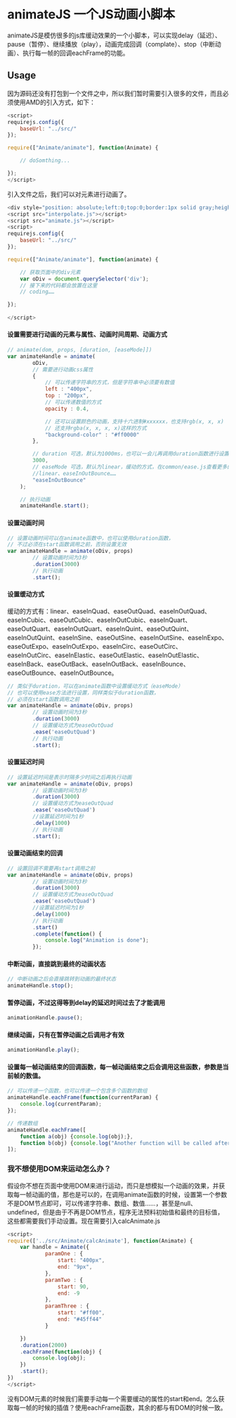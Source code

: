 # animateJS 一个JS动画小脚本

animateJS是模仿很多的js库缓动效果的一个小脚本，可以实现delay（延迟）、pause（暂停）、继续播放（play），动画完成回调（complate）、stop（中断动画）、执行每一帧的回调eachFrame的功能。

## Usage

因为源码还没有打包到一个文件之中，所以我们暂时需要引入很多的文件，而且必须使用AMD的引入方式，如下：

```Javascript
<script>
requirejs.config({
	baseUrl: "../src/"
});

require(["Animate/animate"], function(Animate) {

	// doSomthing...

});
</script>
```

引入文件之后，我们可以对元素进行动画了。

```Javascript
<div style="position: absolute;left:0;top:0;border:1px solid gray;height:100px;display:inline-block;width:100px;opacity: 1;background: white;"></div>
<script src="interpolate.js"></script>
<script src="animate.js"></script>
<script>
requirejs.config({
	baseUrl: "../src/"
});

require(["Animate/animate"], function(animate) {

	// 获取页面中的div元素
	var oDiv = document.querySelector('div');
	// 接下来的代码都会放置在这里
	// coding……

});
	
</script>
```

#### 设置需要进行动画的元素与属性、动画时间周期、动画方式

```Javascript
// animate(dom, props, [duration, [easeMode]])
var animateHandle = animate(
		oDiv,
		// 需要进行动画css属性
		{
			// 可以传递字符串的方式，但是字符串中必须要有数值
			left : "400px",
			top : "200px",
			// 可以传递数值的方式
			opacity : 0.4,

			// 还可以设置颜色的动画，支持十六进制#xxxxxx，也支持rgb(x, x, x)
			// 还支持rgba(x, x, x, x)这样的方式
			"background-color" : "#ff0000"
		},

		// duration 可选，默认为1000ms，也可以一会儿再调用duration函数进行设置
		3000,
		// easeMode 可选，默认为linear，缓动的方式，在common/ease.js查看更多的缓动方式
		//linear、easeInOutBounce……
		"easeInOutBounce"
	);

	// 执行动画
	animateHandle.start();
```

#### 设置动画时间

```Javascript
// 设置动画时间可以在animate函数中，也可以使用duration函数，
// 不过必须在start函数调用之前，否则设置无效
var animateHandle = animate(oDiv, props)
		// 设置动画时间为3秒
		.duration(3000)
		// 执行动画
		.start();
```

#### 设置缓动方式

缓动的方式有：linear、easeInQuad、easeOutQuad、easeInOutQuad、easeInCubic、easeOutCubic、easeInOutCubic、easeInQuart、easeOutQuart、easeInOutQuart、easeInQuint、easeOutQuint、easeInOutQuint、easeInSine、easeOutSine、easeInOutSine、easeInExpo、easeOutExpo、easeInOutExpo、easeInCirc、easeOutCirc、easeInOutCirc、easeInElastic、easeOutElastic、easeInOutElastic、easeInBack、easeOutBack、easeInOutBack、easeInBounce、easeOutBounce、easeInOutBounce。

```Javascript
// 类似于duration，可以在animate函数中设置缓动方式（easeMode）
// 也可以使用ease方法进行设置，同样类似于duration函数，
// 必须在start函数调用之前
var animateHandle = animate(oDiv, props)
		// 设置动画时间为3秒
		.duration(3000)
		// 设置缓动方式为easeOutQuad
		.ease('easeOutQuad')
		// 执行动画
		.start();
```

#### 设置延迟时间

```Javascript
// 设置延迟时间是表示时隔多少时间之后再执行动画
var animateHandle = animate(oDiv, props)
		// 设置动画时间为3秒
		.duration(3000)
		// 设置缓动方式为easeOutQuad
		.ease('easeOutQuad')
		//设置延迟时间为1秒
		.delay(1000)
		// 执行动画
		.start();
```

#### 设置动画结束的回调

```Javascript
// 设置回调不需要再start调用之前
var animateHandle = animate(oDiv, props)
		// 设置动画时间为3秒
		.duration(3000)
		// 设置缓动方式为easeOutQuad
		.ease('easeOutQuad')
		//设置延迟时间为1秒
		.delay(1000)
		// 执行动画
		.start()
		.complete(function() {
			console.log("Animation is done");
		});
```

#### 中断动画，直接跳到最终的动画状态

```Javascript
// 中断动画之后会直接跳转到动画的最终状态
animateHandle.stop();
```

#### 暂停动画，不过这得等到delay的延迟时间过去了才能调用

```Javascript
animationHandle.pause();
```

#### 继续动画，只有在暂停动画之后调用才有效

```Javascript
animationHandle.play();
```

#### 设置每一帧动画结束的回调函数，每一帧动画结束之后会调用这些函数，参数是当前帧的数值。

```Javascript
// 可以传递一个函数，也可以传递一个包含多个函数的数组
animateHandle.eachFrame(function(currentParam) {
	console.log(currentParam);
});

// 传递数组
animateHandle.eachFrame([
	function a(obj) {console.log(obj);},
	function b(obj) {console.log("Another function will be called after each step of animation.");}
]);

```

### 我不想使用DOM来运动怎么办？

假设你不想在页面中使用DOM来进行运动，而只是想模拟一个动画的效果，并获取每一帧动画的值，那也是可以的，在调用animate函数的时候，设置第一个参数不是DOM节点即可，可以传递字符串、数组、数值……，甚至是null、undefined，但是由于不再是DOM节点，程序无法预料初始值和最终的目标值，这些都需要我们手动设置。现在需要引入calcAnimate.js

```Javascript
<script>
require(['../src/Animate/calcAnimate'], function(Animate) {
	var handle = Animate({
			paramOne : {
				start: "400px",
				end: "9px",
			},
			paramTwo : {
				start: 90,
				end: -9
			},
			paramThree : {
				start: "#ff00",
				end: "#45ff44"
			}

	})
	.duration(2000)
	.eachFrame(function(obj) {
		console.log(obj);
	})
	.start();
})	
</script>
```

没有DOM元素的时候我们需要手动每一个需要缓动的属性的start和end。怎么获取每一帧的时候的插值？使用eachFrame函数，其余的都与有DOM的时候一致。

